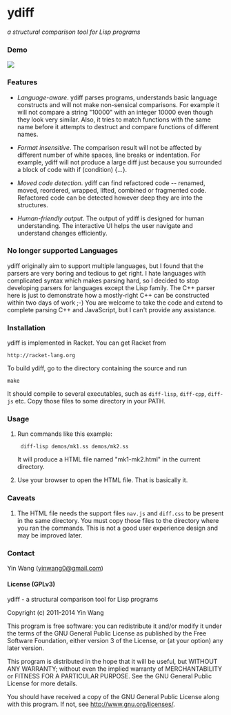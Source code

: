 
ydiff
=======

*a structural comparison tool for Lisp programs*


### Demo

<a href="http://www.yinwang.org/resources/mk1-mk2.html"><img src="http://www.yinwang.org/images/ydiff3.gif"></a>

### Features

* _Language-aware_. ydiff parses programs, understands basic language constructs and will not make non-sensical comparisons. For example it will not compare a string "10000" with an integer 10000 even though they look very similar. Also, it tries to match functions with the same name before it attempts to destruct and compare functions of different names.

* _Format insensitive_. The comparison result will not be affected by different number of white spaces, line breaks or indentation. For example, ydiff will not produce a large diff just because you surrounded a block of code with if (condition) {...}.

* _Moved code detection_. ydiff can find refactored code -- renamed, moved, reordered, wrapped, lifted, combined or fragmented code. Refactored code can be detected however deep they are into the structures.

* _Human-friendly output_. The output of ydiff is designed for human understanding. The interactive UI helps the user navigate and understand changes efficiently.


### No longer supported Languages

ydiff originally aim to support multiple languages, but I found that the parsers
are very boring and tedious to get right. I hate languages with complicated
syntax which makes parsing hard, so I decided to stop developing parsers for
languages except the Lisp family. The C++ parser here is just to demonstrate how
a mostly-right C++ can be constructed within two days of work ;-) You are
welcome to take the code and extend to complete parsing C++ and JavaScript, but
I can't provide any assistance.


### Installation

ydiff is implemented in Racket. You can get Racket from

    http://racket-lang.org

To build ydiff, go to the directory containing the source and run

    make

It should compile to several executables, such as `diff-lisp`,
`diff-cpp`, `diff-js` etc. Copy those files to some directory in your
PATH.



### Usage

1. Run commands like this example:

        diff-lisp demos/mk1.ss demos/mk2.ss

   It will produce a HTML file named "mk1-mk2.html" in the current
   directory.


2. Use your browser to open the HTML file. That is basically it.



### Caveats


1. The HTML file needs the support files `nav.js` and `diff.css` to be
   present in the same directory. You must copy those files to the
   directory where you ran the commands. This is not a good user
   experience design and may be improved later.



### Contact

Yin Wang (yinwang0@gmail.com)



#### License (GPLv3)

ydiff - a structural comparison tool for Lisp programs

Copyright (c) 2011-2014 Yin Wang

This program is free software: you can redistribute it and/or modify
it under the terms of the GNU General Public License as published by
the Free Software Foundation, either version 3 of the License, or
(at your option) any later version.

This program is distributed in the hope that it will be useful,
but WITHOUT ANY WARRANTY; without even the implied warranty of
MERCHANTABILITY or FITNESS FOR A PARTICULAR PURPOSE.  See the
GNU General Public License for more details.

You should have received a copy of the GNU General Public License
along with this program.  If not, see <http://www.gnu.org/licenses/>.